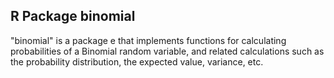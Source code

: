 ## R Package binomial
"binomial" is a package e that implements functions for calculating probabilities of a Binomial random variable, and related calculations such as the probability distribution, the expected value, variance, etc.
